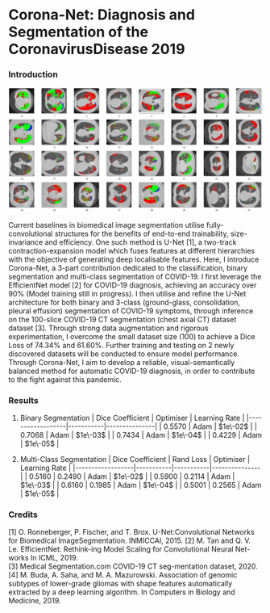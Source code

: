 # Corona-Net: Diagnosis and Segmentation of the CoronavirusDisease 2019  
### Introduction  

![Ground-truth masks for axial chest CT scans](./utils/main.png)  

Current baselines in biomedical image segmentation utilise fully-convolutional structures for the benefits of end-to-end trainability, size-invariance and efficiency. One such method is U-Net [1], a two-track contraction-expansion model which fuses features at different hierarchies with the objective of generating deep localisable features. Here, I introduce Corona-Net, a 3-part contribution dedicated to the classification, binary segmentation and multi-class segmentation of COVID-19. I first leverage the EfficientNet model [2] for COVID-19 diagnosis, achieving an accuracy over 90% (Model training still in progress). I then utilise and refine the U-Net architecture for both binary and 3-class (ground-glass, consolidation, pleural effusion) segmentation of COVID-19 symptoms, through inference on the 100-slice COVID-19 CT segmentation (chest axial CT) dataset dataset [3]. Through strong data augmentation and rigorous experimentation, I overcome the small dataset size (100) to achieve a Dice Loss of 74.34% and 61.60%. Further training and testing on 2 newly discovered datasets will be conducted to ensure model performance. Through Corona-Net, I aim to develop a reliable, visual-semantically balanced method for automatic COVID-19 diagnosis, in order to contribute to the fight against this pandemic.  

### Results
1. Binary Segmentation
| Dice Coefficient | Optimiser | Learning Rate |
|------------------|-----------|---------------|
| 0\.5570          | Adam      | $1e\-02$      |
| 0\.7068          | Adam      | $1e\-03$      |
| 0\.7434          | Adam      | $1e\-04$      |
| 0\.4229          | Adam      | $1e\-05$      |
  
2. Multi-Class Segmentation
| Dice Coefficient | Rand Loss | Optimiser | Learning Rate |
|------------------|-----------|-----------|---------------|
| 0\.5160          | 0\.2490   | Adam      | $1e\-02$      |
| 0\.5900          | 0\.2114   | Adam      | $1e\-03$      |
| 0\.6160          | 0\.1985   | Adam      | $1e\-04$      |
| 0\.5001          | 0\.2565   | Adam      | $1e\-05$      |
  
### Credits  
[1] O. Ronneberger, P. Fischer, and T. Brox.  U-Net:Convolutional  Networks  for  Biomedical  ImageSegmentation. INMICCAI, 2015.
[2] M. Tan and Q. V. Le. EfficientNet: Rethink-ing Model Scaling for Convolutional Neural Net-works In ICML, 2019.  
[3] Medical Segmentation.com  COVID-19 CT seg-mentation dataset, 2020.  
[4] M. Buda, A. Saha, and M. A. Mazurowski. Association of genomic subtypes of lower-grade gliomas with shape features automatically extracted by a deep learning algorithm. In Computers in Biology and Medicine, 2019.
